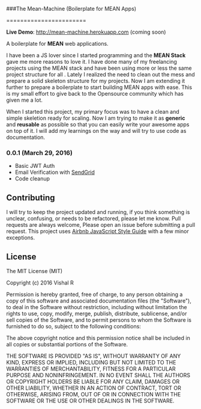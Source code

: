 ###The Mean-Machine (Boilerplate for MEAN Apps)


=======================


**Live Demo**: http://mean-machine.herokuapp.com  (coming soon)

A boilerplate for **MEAN** web applications.

I have been a JS lover since I started programming and the **MEAN Stack** gave me more reasons to love it. I have done many of my
freelancing projects using the MEAN stack and have been using more or less the same project structure for all . Lately I realized 
the need to clean out the mess and prepare a solid skeleton structure for my projects. Now I am extending it further to prepare a
boilerplate to start building MEAN apps with ease. This is my small effort to give back to the Opensource community which has given
me a lot. 




When I started this project, my primary focus was to have a clean and simple skeletion ready for scaling.
Now I am trying to make it as **generic** and **reusable** as possible so that you can easily write your awesome apps on top of it.
I will add my learnings on the way and will try to use code as documentation. 


### 0.0.1 (March 29, 2016)
- Basic JWT Auth 
- Email Verification with [SendGrid](https://www.npmjs.com/package/sendgrid)
- Code cleanup


Contributing
------------

I will try to keep the project updated and running, if you think something is unclear, confusing, 
or needs to be refactored, please let me know.
Pull requests are always welcome, Please open an issue before
submitting a pull request. This project uses
[Airbnb JavaScript Style Guide](https://github.com/airbnb/javascript) with a
few minor exceptions. 

License
-------

The MIT License (MIT)

Copyright (c) 2016 Vishal R

Permission is hereby granted, free of charge, to any person obtaining a copy of this software and associated documentation files (the "Software"), to deal in the Software without restriction, including without limitation the rights to use, copy, modify, merge, publish, distribute, sublicense, and/or sell copies of the Software, and to permit persons to whom the Software is furnished to do so, subject to the following conditions:

The above copyright notice and this permission notice shall be included in all copies or substantial portions of the Software.

THE SOFTWARE IS PROVIDED "AS IS", WITHOUT WARRANTY OF ANY KIND, EXPRESS OR IMPLIED, INCLUDING BUT NOT LIMITED TO THE WARRANTIES OF MERCHANTABILITY, FITNESS FOR A PARTICULAR PURPOSE AND NONINFRINGEMENT. IN NO EVENT SHALL THE AUTHORS OR COPYRIGHT HOLDERS BE LIABLE FOR ANY CLAIM, DAMAGES OR OTHER LIABILITY, WHETHER IN AN ACTION OF CONTRACT, TORT OR OTHERWISE, ARISING FROM, OUT OF OR IN CONNECTION WITH THE SOFTWARE OR THE USE OR OTHER DEALINGS IN THE SOFTWARE.
